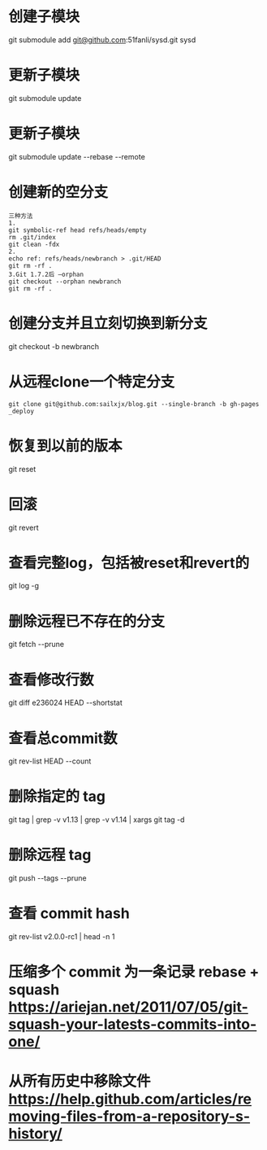 # 创建子模块

git submodule add git@github.com:51fanli/sysd.git sysd

# 更新子模块

git submodule update

# 更新子模块

git submodule update --rebase --remote

# 创建新的空分支

```
三种方法
1.
git symbolic-ref head refs/heads/empty
rm .git/index
git clean -fdx
2.
echo ref: refs/heads/newbranch > .git/HEAD
git rm -rf .
3.Git 1.7.2后 –orphan
git checkout --orphan newbranch
git rm -rf .
```

# 创建分支并且立刻切换到新分支

git checkout -b newbranch

# 从远程clone一个特定分支

`git clone git@github.com:sailxjx/blog.git --single-branch -b gh-pages _deploy`

# 恢复到以前的版本

git reset <version>

# 回滚

git revert <version>

# 查看完整log，包括被reset和revert的

git log -g

# 删除远程已不存在的分支

git fetch --prune

# 查看修改行数

git diff e236024 HEAD --shortstat

# 查看总commit数

git rev-list HEAD --count

# 删除指定的 tag

git tag | grep -v v1.13 | grep -v v1.14 | xargs git tag -d

# 删除远程 tag

git push --tags --prune

# 查看 commit hash

git rev-list v2.0.0-rc1 | head -n 1

# 压缩多个 commit 为一条记录 rebase + squash     https://ariejan.net/2011/07/05/git-squash-your-latests-commits-into-one/

# 从所有历史中移除文件     https://help.github.com/articles/removing-files-from-a-repository-s-history/
